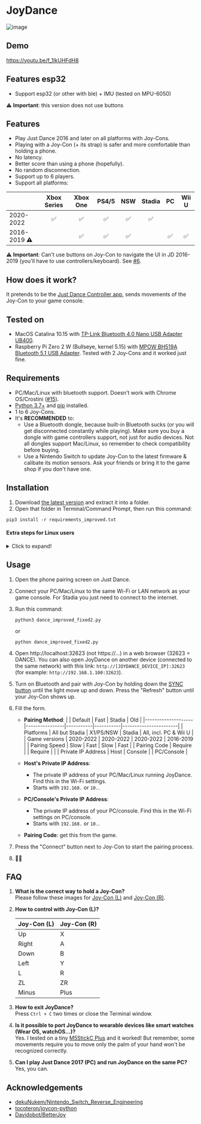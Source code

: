 # JoyDance

![image](https://user-images.githubusercontent.com/96280/163298419-6279f338-069e-4302-971f-b9d2e5fc9f7a.png)

## Demo
https://youtu.be/f_1IkUHFdH8

## Features esp32
- Support esp32 (or other with ble) + IMU (tested on MPU-6050)

⚠️ **Important**: this version does not use buttons
  
## Features
- Play Just Dance 2016 and later on all platforms with Joy-Cons.
- Playing with a Joy-Con (+ its strap) is safer and more comfortable than holding a phone.
- No latency.
- Better score than using a phone (hopefully).
- No random disconnection.
- Support up to 6 players.
- Support all platforms:

|              | Xbox Series | Xbox One | PS4/5 | NSW | Stadia | PC | Wii U |
|--------------|:-----------:|:--------:|:-----:|:---:|:------:|:--:|:-----:|
| 2020-2022    | ✅          | ✅       | ✅    | ✅  | ✅    |    |       |
| 2016-2019 ⚠️ |             | ✅       | ✅    | ✅  |       | ✅ | ✅    |

⚠️ **Important**: Can't use buttons on Joy-Con to navigate the UI in JD 2016-2019 (you'll have to use controllers/keyboard). See [#6](../../issues/6).

  
## How does it work?
It pretends to be the [Just Dance Controller app](https://play.google.com/store/apps/details?id=com.ubisoft.dance.justdance2015companion), sends movements of the Joy-Con to your game console.

## Tested on
- MacOS Catalina 10.15 with [TP-Link Bluetooth 4.0 Nano USB Adapter UB400](https://www.tp-link.com/us/home-networking/usb-adapter/ub400/).
- Raspberry Pi Zero 2 W (Bullseye, kernel 5.15) with [MPOW BH519A Bluetooth 5.1 USB Adapter](https://www.xmpow.com/products/mpow-bh519a-bluetooth-5-1-usb-adapter-for-pc). Tested with 2 Joy-Cons and it worked just fine.
  

## Requirements
- PC/Mac/Linux with bluetooth support. Doesn't work with Chrome OS/Crostini ([#15](../../issues/15)).
- [Python 3.7+](https://www.python.org) and [pip](https://pip.pypa.io/en/stable/installation/) installed.
- 1 to 6 Joy-Cons.
- It's **RECOMMENDED** to:
  - Use a Bluetooth dongle, because built-in Bluetooth sucks (or you will get disconnected constantly while playing). Make sure you buy a dongle with game controllers support, not just for audio devices. Not all dongles support Mac/Linux, so remember to check compatibility before buying.
  - Use a Nintendo Switch to update Joy-Con to the latest firmware & calibate its motion sensors. Ask your friends or bring it to the game shop if you don't have one.

## Installation

1. Download [the latest version](https://github.com/redphx/joydance/releases/latest/) and extract it into a folder.
2. Open that folder in Terminal/Command Prompt, then run this command:
```
pip3 install -r requirements_improved.txt
```
  
#### Extra steps for Linux users
<details>
  <summary>Click to expand!</summary>

  1. Linux users may need to use [`hid`](https://github.com/apmorton/pyhidapi) instead of [`hidapi`](https://github.com/trezor/cython-hidapi) (not sure why `hidapi` couldn't find Joy-Cons on Linux).
  ```
  pip3 uninstall hidapi
  sudo apt install libhidapi-dev
  pip3 install hid
  ```

  2. Create a new udev rule file at `/etc/udev/rules.d/50-nintendo-switch.rules` ([Source](https://www.reddit.com/r/Stadia/comments/egcvpq/using_nintendo_switch_pro_controller_on_linux/fc5s7qm/))
  ```
  # Switch Joy-con (L) (Bluetooth only)
  KERNEL=="hidraw*", SUBSYSTEM=="hidraw", KERNELS=="0005:057E:2006.*", MODE="0666"

  # Switch Joy-con (R) (Bluetooth only)
  KERNEL=="hidraw*", SUBSYSTEM=="hidraw", KERNELS=="0005:057E:2007.*", MODE="0666"

  # Switch Pro controller (USB and Bluetooth)
  KERNEL=="hidraw*", SUBSYSTEM=="hidraw", ATTRS{idVendor}=="057e", ATTRS{idProduct}=="2009", MODE="0666"
  KERNEL=="hidraw*", SUBSYSTEM=="hidraw", KERNELS=="0005:057E:2009.*", MODE="0666"

  # Switch Joy-con charging grip (USB only)
  KERNEL=="hidraw*", SUBSYSTEM=="hidraw", ATTRS{idVendor}=="057e", ATTRS{idProduct}=="200e", MODE="0666"
  ```

  Reload udev rules:
  ```
  sudo udevadm control --reload-rules
  sudo udevadm trigger
  ```

  3. Install [`dkms-hid-nintendo`](https://github.com/nicman23/dkms-hid-nintendo) (Joy-Con driver) if you're running Linux kernel older than 5.16.
</details>

## Usage

1. Open the phone pairing screen on Just Dance.

2. Connect your PC/Mac/Linux to the same Wi-Fi or LAN network as your game console. For Stadia you just need to connect to the internet.

3. Run this command:
    ```
    python3 dance_improved_fixed2.py
    ```
    or
    ```
    python dance_improved_fixed2.py
    ```

4. Open http://localhost:32623 (not https://...) in a web browser (32623 = DANCE). You can also open JoyDance on another device (connected to the same network) with this link: `http://[JOYDANCE_DEVICE_IP]:32623` (for example: `http://192.168.1.100:32623`).

5. Turn on Bluetooth and pair with Joy-Con by holding down the [SYNC button](https://en-americas-support.nintendo.com/app/answers/detail/a_id/22634) until the light move up and down. Press the "Refresh" button until your Joy-Con shows up.

6. Fill the form.

    - **Pairing Method**:
      |                    | Default        | Fast      | Stadia    | Old                   |
      |--------------------|----------------|-----------|-----------|-----------------------|
      | Platforms          | All but Stadia | X1/PS/NSW | Stadia    | All, incl. PC & Wii U |
      | Game versions      | 2020-2022      | 2020-2022 | 2020-2022 | 2016-2019             |
      | Pairing Speed      | Slow           | Fast      | Slow      | Fast                  |
      | Pairing Code       | Require        |           | Require   |                       |
      | Private IP Address | Host           | Console   |           | PC/Console            |

    - **Host's Private IP Address**:
      - The private IP address of your PC/Mac/Linux running JoyDance. Find this in the Wi-Fi settings.
      - Starts with `192.168.` or `10.`.
    - **PC/Console's Private IP Address**:
      - The private IP address of your PC/console. Find this in the Wi-Fi settings on PC/console.
      - Starts with `192.168.` or `10.`.
    - **Pairing Code**: get this from the game.

7. Press the "Connect" button next to Joy-Con to start the pairing process.

8. 💃🕺

## FAQ
1. **What is the correct way to hold a Joy-Con?**  
  Please follow these images for [Joy-Con (L)](https://static.wikia.nocookie.net/justdance/images/2/20/Hold_joy-constrap_blue.png) and [Joy-Con (R)](https://static.wikia.nocookie.net/justdance/images/8/8a/Hold_joy-constrap_04.png).  
  
2. **How to control with Joy-Con (L)?**  

    | Joy-Con (L) | Joy-Con (R) |
    |-------------|-------------|
    | Up          | X           |
    | Right       | A           |
    | Down        | B           |
    | Left        | Y           |
    | L           | R           |
    | ZL          | ZR          |
    | Minus       | Plus        |

3. **How to exit JoyDance?**  
  Press `Ctrl + C` two times or close the Terminal window.

4. **Is it possible to port JoyDance to wearable devices like smart watches (Wear OS, watchOS...)?**  
  Yes. I tested on a tiny [M5StickC Plus](https://shop.m5stack.com/collections/stick-series/products/m5stickc-plus-esp32-pico-mini-iot-development-kit) and it worked! But remember, some movements require you to move only the palm of your hand won't be recognized correctly.

5. **Can I play Just Dance 2017 (PC) and run JoyDance on the same PC?**  
  Yes, you can.

## Acknowledgements
-  [dekuNukem/Nintendo_Switch_Reverse_Engineering](https://github.com/dekuNukem/Nintendo_Switch_Reverse_Engineering)
-  [tocoteron/joycon-python](https://github.com/tocoteron/joycon-python)
-  [Davidobot/BetterJoy](https://github.com/Davidobot/BetterJoy)
